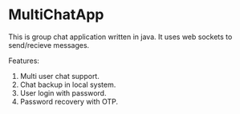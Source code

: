 # MultiChatApp

This is group chat application written in java.
It uses web sockets to send/recieve messages.

Features:
1. Multi user chat support.
2. Chat backup in local system.
3. User login with password.
4. Password recovery with OTP.
